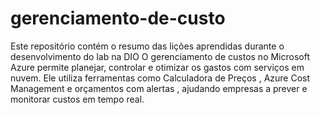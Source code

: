 # gerenciamento-de-custo
Este repositório contém o resumo das lições aprendidas durante o desenvolvimento do lab na DIO
O gerenciamento de custos no Microsoft Azure permite planejar, controlar e otimizar os gastos com serviços em nuvem. Ele utiliza ferramentas como Calculadora de Preços , Azure Cost Management e orçamentos com alertas , ajudando empresas a prever e monitorar custos em tempo real.
